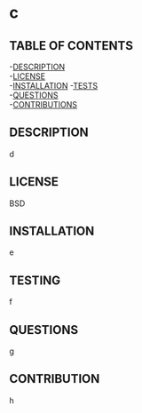 
  # c

  ## TABLE OF CONTENTS
  -[DESCRIPTION](#DESCRIPTION)  
  -[LICENSE](#LICENSE)  
  -[INSTALLATION](#INSTALLATION)
  -[TESTS](#TESTS)  
  -[QUESTIONS](#QUESTIONS)  
  -[CONTRIBUTIONS](#CONDITIONS)

  ## DESCRIPTION
  d

  ## LICENSE
  BSD
  
  ## INSTALLATION
  e
  
  ## TESTING
  f
  
  ## QUESTIONS
  g
  
  ## CONTRIBUTION
  h